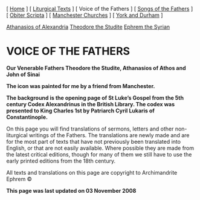 \[ [Home](index.md) \] \[ [Liturgical Texts](liturgic.md) \] \[ Voice of the Fathers \] \[ [Songs of the Fathers](songsof.md) \] \[ [Obiter Scripta](obiter_scripta.md) \] \[ [Manchester Churches](manchester_churches.md) \] \[ [York and Durham](york_and_durham.md) \]

[Athanasios of Alexandria](athanasios_of_alexandria.md)
[Theodore the Studite](theodore.md)
[Ephrem the Syrian](ephrem.md)

VOICE OF THE FATHERS
====================

**Our Venerable Fathers
Theodore the Studite, Athanasios of Athos and John of Sinai**

****The icon was painted for me by a friend from Manchester.****

****The background is the opening page of St Luke’s Gospel from the 5th century Codex Alexandrinus in the British Library. The codex was presented to King Charles 1st by Patriarch Cyril Lukaris of Constantinople.****

On this page you will find translations of sermons, letters and other non-liturgical writings of the Fathers. The translations are newly made and are for the most part of texts that have not previously been translated into English, or that are not easily available. Where possible they are made from the latest critical editions, though for many of them we still have to use the early printed editions from the 18th century. 

All texts and translations on this page are copyright to
Archimandrite Ephrem ©

**This page was last updated on 03 November 2008**
